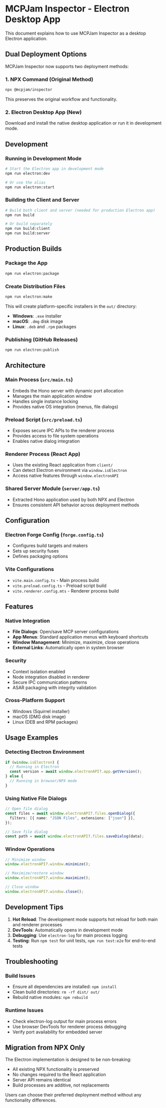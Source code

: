# MCPJam Inspector - Electron Desktop App

This document explains how to use MCPJam Inspector as a desktop Electron application.

## Dual Deployment Options

MCPJam Inspector now supports two deployment methods:

### 1. NPX Command (Original Method)

```bash
npx @mcpjam/inspector
```

This preserves the original workflow and functionality.

### 2. Electron Desktop App (New)

Download and install the native desktop application or run it in development mode.

## Development

### Running in Development Mode

```bash
# Start the Electron app in development mode
npm run electron:dev

# Or use the alias
npm run electron:start
```

### Building the Client and Server

```bash
# Build both client and server (needed for production Electron app)
npm run build

# Or build separately
npm run build:client
npm run build:server
```

## Production Builds

### Package the App

```bash
npm run electron:package
```

### Create Distribution Files

```bash
npm run electron:make
```

This will create platform-specific installers in the `out/` directory:

- **Windows**: `.exe` installer
- **macOS**: `.dmg` disk image
- **Linux**: `.deb` and `.rpm` packages

### Publishing (GitHub Releases)

```bash
npm run electron:publish
```

## Architecture

### Main Process (`src/main.ts`)

- Embeds the Hono server with dynamic port allocation
- Manages the main application window
- Handles single instance locking
- Provides native OS integration (menus, file dialogs)

### Preload Script (`src/preload.ts`)

- Exposes secure IPC APIs to the renderer process
- Provides access to file system operations
- Enables native dialog integration

### Renderer Process (React App)

- Uses the existing React application from `client/`
- Can detect Electron environment via `window.isElectron`
- Access native features through `window.electronAPI`

### Shared Server Module (`server/app.ts`)

- Extracted Hono application used by both NPX and Electron
- Ensures consistent API behavior across deployment methods

## Configuration

### Electron Forge Config (`forge.config.ts`)

- Configures build targets and makers
- Sets up security fuses
- Defines packaging options

### Vite Configurations

- `vite.main.config.ts` - Main process build
- `vite.preload.config.ts` - Preload script build
- `vite.renderer.config.mts` - Renderer process build

## Features

### Native Integration

- **File Dialogs**: Open/save MCP server configurations
- **App Menus**: Standard application menus with keyboard shortcuts
- **Window Management**: Minimize, maximize, close operations
- **External Links**: Automatically open in system browser

### Security

- Context isolation enabled
- Node integration disabled in renderer
- Secure IPC communication patterns
- ASAR packaging with integrity validation

### Cross-Platform Support

- Windows (Squirrel installer)
- macOS (DMG disk image)
- Linux (DEB and RPM packages)

## Usage Examples

### Detecting Electron Environment

```typescript
if (window.isElectron) {
  // Running in Electron
  const version = await window.electronAPI?.app.getVersion();
} else {
  // Running in browser/NPX mode
}
```

### Using Native File Dialogs

```typescript
// Open file dialog
const files = await window.electronAPI?.files.openDialog({
  filters: [{ name: "JSON Files", extensions: ["json"] }],
});

// Save file dialog
const path = await window.electronAPI?.files.saveDialog(data);
```

### Window Operations

```typescript
// Minimize window
window.electronAPI?.window.minimize();

// Maximize/restore window
window.electronAPI?.window.maximize();

// Close window
window.electronAPI?.window.close();
```

## Development Tips

1. **Hot Reload**: The development mode supports hot reload for both main and renderer processes
2. **DevTools**: Automatically opens in development mode
3. **Debugging**: Use `electron-log` for main process logging
4. **Testing**: Run `npm test` for unit tests, `npm run test:e2e` for end-to-end tests

## Troubleshooting

### Build Issues

- Ensure all dependencies are installed: `npm install`
- Clean build directories: `rm -rf dist/ out/`
- Rebuild native modules: `npm rebuild`

### Runtime Issues

- Check electron-log output for main process errors
- Use browser DevTools for renderer process debugging
- Verify port availability for embedded server

## Migration from NPX Only

The Electron implementation is designed to be non-breaking:

- All existing NPX functionality is preserved
- No changes required to the React application
- Server API remains identical
- Build processes are additive, not replacements

Users can choose their preferred deployment method without any functionality differences.
